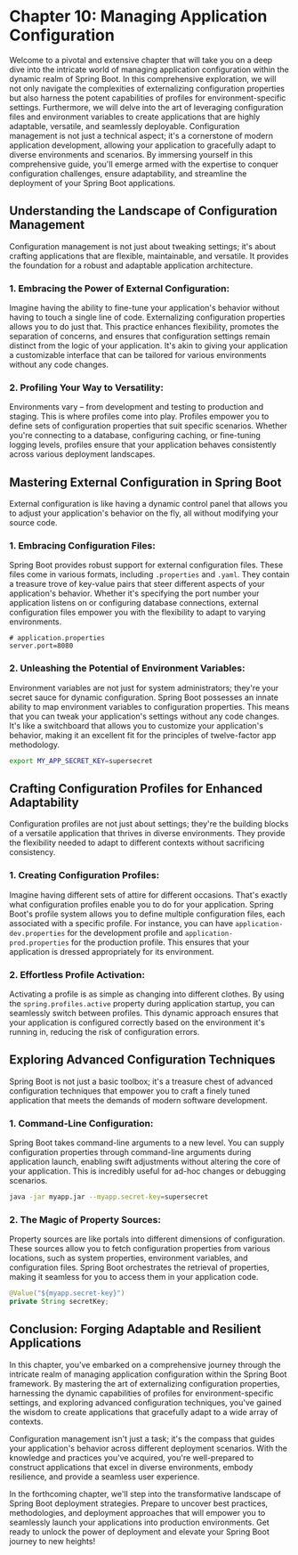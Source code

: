 # Chapter 10: Managing Application Configuration

Welcome to a pivotal and extensive chapter that will take you on a deep dive into the intricate world of managing application configuration within the dynamic realm of Spring Boot. In this comprehensive exploration, we will not only navigate the complexities of externalizing configuration properties but also harness the potent capabilities of profiles for environment-specific settings. Furthermore, we will delve into the art of leveraging configuration files and environment variables to create applications that are highly adaptable, versatile, and seamlessly deployable. Configuration management is not just a technical aspect; it's a cornerstone of modern application development, allowing your application to gracefully adapt to diverse environments and scenarios. By immersing yourself in this comprehensive guide, you'll emerge armed with the expertise to conquer configuration challenges, ensure adaptability, and streamline the deployment of your Spring Boot applications.

## Understanding the Landscape of Configuration Management

Configuration management is not just about tweaking settings; it's about crafting applications that are flexible, maintainable, and versatile. It provides the foundation for a robust and adaptable application architecture.

### **1. Embracing the Power of External Configuration:**

Imagine having the ability to fine-tune your application's behavior without having to touch a single line of code. Externalizing configuration properties allows you to do just that. This practice enhances flexibility, promotes the separation of concerns, and ensures that configuration settings remain distinct from the logic of your application. It's akin to giving your application a customizable interface that can be tailored for various environments without any code changes.

### **2. Profiling Your Way to Versatility:**

Environments vary – from development and testing to production and staging. This is where profiles come into play. Profiles empower you to define sets of configuration properties that suit specific scenarios. Whether you're connecting to a database, configuring caching, or fine-tuning logging levels, profiles ensure that your application behaves consistently across various deployment landscapes.

## Mastering External Configuration in Spring Boot

External configuration is like having a dynamic control panel that allows you to adjust your application's behavior on the fly, all without modifying your source code.

### **1. Embracing Configuration Files:**

Spring Boot provides robust support for external configuration files. These files come in various formats, including `.properties` and `.yaml`. They contain a treasure trove of key-value pairs that steer different aspects of your application's behavior. Whether it's specifying the port number your application listens on or configuring database connections, external configuration files empower you with the flexibility to adapt to varying environments.

```properties
# application.properties
server.port=8080
```

### **2. Unleashing the Potential of Environment Variables:**

Environment variables are not just for system administrators; they're your secret sauce for dynamic configuration. Spring Boot possesses an innate ability to map environment variables to configuration properties. This means that you can tweak your application's settings without any code changes. It's like a switchboard that allows you to customize your application's behavior, making it an excellent fit for the principles of twelve-factor app methodology.

```bash
export MY_APP_SECRET_KEY=supersecret
```

## Crafting Configuration Profiles for Enhanced Adaptability

Configuration profiles are not just about settings; they're the building blocks of a versatile application that thrives in diverse environments. They provide the flexibility needed to adapt to different contexts without sacrificing consistency.

### **1. Creating Configuration Profiles:**

Imagine having different sets of attire for different occasions. That's exactly what configuration profiles enable you to do for your application. Spring Boot's profile system allows you to define multiple configuration files, each associated with a specific profile. For instance, you can have `application-dev.properties` for the development profile and `application-prod.properties` for the production profile. This ensures that your application is dressed appropriately for its environment.

### **2. Effortless Profile Activation:**

Activating a profile is as simple as changing into different clothes. By using the `spring.profiles.active` property during application startup, you can seamlessly switch between profiles. This dynamic approach ensures that your application is configured correctly based on the environment it's running in, reducing the risk of configuration errors.

## Exploring Advanced Configuration Techniques

Spring Boot is not just a basic toolbox; it's a treasure chest of advanced configuration techniques that empower you to craft a finely tuned application that meets the demands of modern software development.

### **1. Command-Line Configuration:**

Spring Boot takes command-line arguments to a new level. You can supply configuration properties through command-line arguments during application launch, enabling swift adjustments without altering the core of your application. This is incredibly useful for ad-hoc changes or debugging scenarios.

```bash
java -jar myapp.jar --myapp.secret-key=supersecret
```

### **2. The Magic of Property Sources:**

Property sources are like portals into different dimensions of configuration. These sources allow you to fetch configuration properties from various locations, such as system properties, environment variables, and configuration files. Spring Boot orchestrates the retrieval of properties, making it seamless for you to access them in your application code.

```java
@Value("${myapp.secret-key}")
private String secretKey;
```

## Conclusion: Forging Adaptable and Resilient Applications

In this chapter, you've embarked on a comprehensive journey through the intricate realm of managing application configuration within the Spring Boot framework. By mastering the art of externalizing configuration properties, harnessing the dynamic capabilities of profiles for environment-specific settings, and exploring advanced configuration techniques, you've gained the wisdom to create applications that gracefully adapt to a wide array of contexts.

Configuration management isn't just a task; it's the compass that guides your application's behavior across different deployment scenarios. With the knowledge and practices you've acquired, you're well-prepared to construct applications that excel in diverse environments, embody resilience, and provide a seamless user experience.

In the forthcoming chapter, we'll step into the transformative landscape of Spring Boot deployment strategies. Prepare to uncover best practices, methodologies, and deployment approaches that will empower you to seamlessly launch your applications into production environments. Get ready to unlock the power of deployment and elevate your Spring Boot journey to new heights!